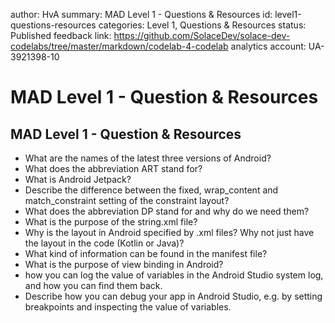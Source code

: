 author: HvA
summary: MAD Level 1 - Questions & Resources
id: level1-questions-resources
categories: Level 1, Questions & Resources
status: Published
feedback link: https://github.com/SolaceDev/solace-dev-codelabs/tree/master/markdown/codelab-4-codelab
analytics account: UA-3921398-10

# MAD Level 1 - Question & Resources

## MAD Level 1 - Question & Resources


- What are the names of the latest three versions of Android?
- What does the abbreviation ART stand for?
- What is Android Jetpack?
- Describe the difference between the fixed, wrap_content and match_constraint setting of the constraint layout?
- What does the abbreviation DP stand for and why do we need them?
- What is the purpose of the string.xml file?
- Why is the layout in Android specified by .xml files?  Why not just have the layout in the code (Kotlin or Java)?
- What kind of information can be found in the manifest file?
- What is the purpose of view binding in Android?
-  how you can log the value of variables in the Android Studio system log, and how you can find them back.
- Describe how you can debug your app in Android Studio, e.g. by setting breakpoints and inspecting the value of variables.
